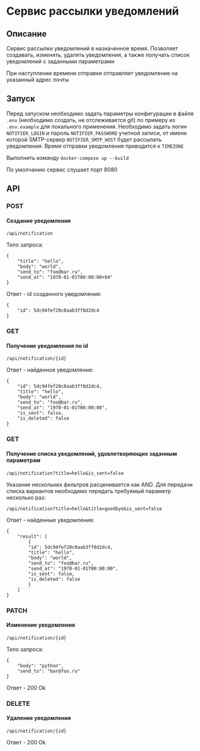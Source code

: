# Сервис рассылки уведомлений
## Описание
Сервис рассылки уведомлений в назначенное время. Позволяет создавать, изменять, удалять уведомления, а также получать список уведомлений с заданными параметрами

При наступлении времени отправки отправляет уведомление на указанный адрес почты

## Запуск
Перед запуском необходимо задать параметры конфигурации в файле `.env` (необходимо создать, не отслеживается git) по примеру из `.env.example` для локального применения. Необходимо задать логин `NOTIFIER_LOGIN` и пароль `NOTIFIER_PASSWORD` учетной записи, от имени которой SMTP-сервер `NOTIFIER_SMTP_HOST` будет рассылать уведомления. Время отправки уведомления приводится к `TIMEZONE` 

Выполнить команду `docker-compose up --build`

По умолчанию сервис слушает порт 8080
## API
### POST
#### Создание уведомления
`/api/notification`

Тело запроса:
```
{
    "title": "hello",
    "body": "world",
    "send_to": "foo@bar.ru",
    "send_at": "1970-01-01T00:00:00+04"
}
```
Ответ - id созданного уведомления:
```
{
    "id": 5dc94fef20c0aab3ff8d2dc4
}
```

### GET
#### Получение уведомления по id
`/api/notification/{id}`

Ответ - найденное уведомление:
```
{
    "id": 5dc94fef20c0aab3ff8d2dc4,
    "title": "hello",
    "body": "world",
    "send_to": "foo@bar.ru",
    "send_at": "1970-01-01T00:00:00",
    "is_sent": false,
    "is_deleted": false
}
```

### GET
#### Получение списка уведомлений, удовлетворяющих заданным параметрам
`/api/notification?title=hello&is_sent=false`

Указание нескольких фильтров расценивается как AND. Для передачи списка вариантов необходимо передать требуемый параметр несколько раз:

`/api/notification?title=hello&title=goodbye&is_sent=false`

Ответ - найденные уведомления:
```
{
    "result": [
        {
        "id": 5dc94fef20c0aab3ff8d2dc4,
        "title": "hello",
        "body": "world",
        "send_to": "foo@bar.ru",
        "send_at": "1970-01-01T00:00:00",
        "is_sent": false,
        "is_deleted": false
        }
    ]
}
```

### PATCH
#### Изменение уведомления
`/api/notification/{id}`

Тело запроса:
```
{
    "body": "python",
    "send_to": "bar@foo.ru"
}
```
Ответ - 200 Ok

### DELETE
#### Удаление уведомления
`/api/notification/{id}`

Ответ - 200 Ok
